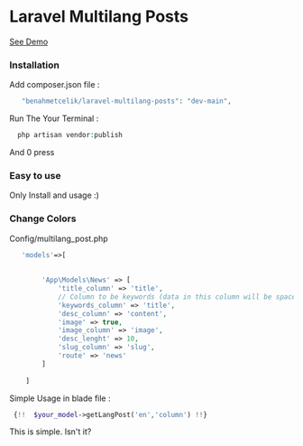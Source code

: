 # Laravel Multilang Posts #


[See Demo](https://github.com/benahmetcelik/laravel-multilang-posts)

### Installation ###
Add composer.json file :
```php
   "benahmetcelik/laravel-multilang-posts": "dev-main",
```
Run The Your Terminal :
```php
  php artisan vendor:publish
```
And 0 press

### Easy to use ###
Only Install and usage :)

### Change Colors ###
Config/multilang_post.php

```php
   'models'=>[
       
    
        'App\Models\News' => [
            'title_column' => 'title',
            // Column to be keywords (data in this column will be spaced and combined with (,))
            'keywords_column' => 'title',
            'desc_column' => 'content',
            'image' => true,
            'image_column' => 'image',
            'desc_lenght' => 10,
            'slug_column' => 'slug',
            'route' => 'news'
        ]
    
    ]
```


Simple Usage in blade file :
```php
 {!!  $your_model->getLangPost('en','column') !!}
```



This is simple. Isn't it?

